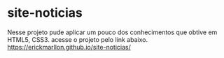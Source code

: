 # site-noticias
 
Nesse projeto pude aplicar um pouco dos conhecimentos que obtive em HTML5, CSS3. acesse o projeto pelo link abaixo.
 https://erickmarllon.github.io/site-noticias/
